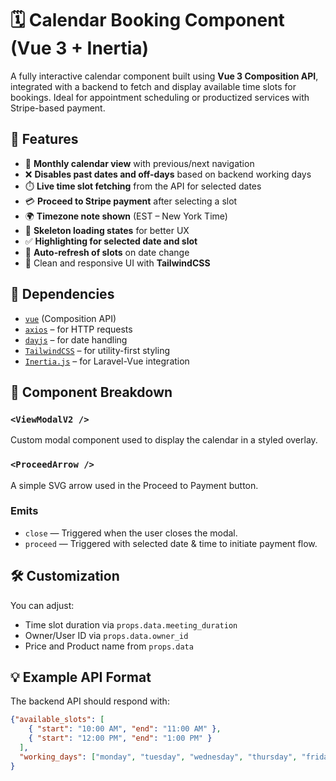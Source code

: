 # 🗓️ Calendar Booking Component (Vue 3 + Inertia)

A fully interactive calendar component built using **Vue 3 Composition API**, integrated with a backend to fetch and display available time slots for bookings. Ideal for appointment scheduling or productized services with Stripe-based payment.

## 🔧 Features

- 📅 **Monthly calendar view** with previous/next navigation
- ❌ **Disables past dates and off-days** based on backend working days
- ⏱️ **Live time slot fetching** from the API for selected dates
- 💳 **Proceed to Stripe payment** after selecting a slot
- 🌍 **Timezone note shown** (EST – New York Time)
- 🧾 **Skeleton loading states** for better UX
- ✅ **Highlighting for selected date and slot**
- 🔁 **Auto-refresh of slots** on date change
- 🎨 Clean and responsive UI with **TailwindCSS**

## 🧩 Dependencies

- [`vue`](https://vuejs.org/) (Composition API)
- [`axios`](https://axios-http.com/) – for HTTP requests
- [`dayjs`](https://day.js.org/) – for date handling
- [`TailwindCSS`](https://tailwindcss.com/) – for utility-first styling
- [`Inertia.js`](https://inertiajs.com/) – for Laravel-Vue integration



## 📁 Component Breakdown

### `<ViewModalV2 />`
Custom modal component used to display the calendar in a styled overlay.

### `<ProceedArrow />`
A simple SVG arrow used in the Proceed to Payment button.
### Emits

- `close` — Triggered when the user closes the modal.
- `proceed` — Triggered with selected date & time to initiate payment flow.

## 🛠️ Customization

You can adjust:
- Time slot duration via `props.data.meeting_duration`
- Owner/User ID via `props.data.owner_id`
- Price and Product name from `props.data`
## 💡 Example API Format

The backend API should respond with:
```json
{"available_slots": [
    { "start": "10:00 AM", "end": "11:00 AM" },
    { "start": "12:00 PM", "end": "1:00 PM" }
  ],
  "working_days": ["monday", "tuesday", "wednesday", "thursday", "friday"]
}